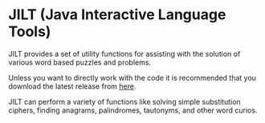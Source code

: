 # JILT (Java Interactive Language Tools)

JILT provides a set of utility functions for assisting with the
solution of various word based puzzles and problems.

Unless you want to directly work with the code it is recommended that
you download the latest release from
[here](https://github.com/archmageirvine/jilt).

JILT can perform a variety of functions like solving simple
substitution ciphers, finding anagrams, palindromes, tautonyms, and
other word curios.
